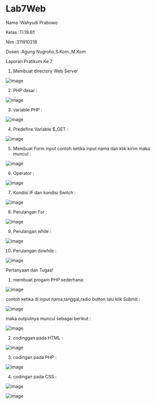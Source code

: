 # Lab7Web
<p>Nama   :Wahyudi Prabowo </p>
<p>Kelas  :TI.19.B1 </p>
<p>Nim    :311910218 </p> 
<p>Dosen  :Agung Nugroho,S.Kom.,M.Kom </p>

Laporan Pratikum Ke 7

1. Membuat directory Web Server

![image](https://user-images.githubusercontent.com/81431392/117210032-041e3200-adac-11eb-8962-d63835f6989b.png)

2. PHP dasar :

 ![image](https://user-images.githubusercontent.com/81431392/117533378-5aa09180-afa1-11eb-8c8b-f01dc6fbecdd.png)

3. variable PHP :

![image](https://user-images.githubusercontent.com/81431392/117533393-6b510780-afa1-11eb-854d-0b076aefec0b.png)

4. Predefine Variable $_GET :

![image](https://user-images.githubusercontent.com/81431392/117533428-a3f0e100-afa1-11eb-93db-260cbf7b6f0c.png)

5. Membuat Form input contoh ketika input nama dan klik kirim maka muncul :

![image](https://user-images.githubusercontent.com/81431392/117533588-7d7f7580-afa2-11eb-914d-84280f238a71.png)

6. Operator :

![image](https://user-images.githubusercontent.com/81431392/117533550-4f9a3100-afa2-11eb-936a-817a03fb8202.png)

7. Kondisi IF dan kondisi Switch :

![image](https://user-images.githubusercontent.com/81431392/117533731-49f11b00-afa3-11eb-979d-8cda2661df94.png)

8. Perulangan For :

![image](https://user-images.githubusercontent.com/81431392/117533784-86247b80-afa3-11eb-84e6-98fbb3595b2e.png)

9. Perulangan while :

![image](https://user-images.githubusercontent.com/81431392/117533818-a94f2b00-afa3-11eb-9948-103a7e6d0afe.png)

10. Perulangan dowhile :

![image](https://user-images.githubusercontent.com/81431392/117533883-e0bdd780-afa3-11eb-819d-c59b1683daf5.png)

Pertanyaan dan Tugas!

1. membuat progam PHP sederhana:

![image](https://user-images.githubusercontent.com/81431392/117534309-a2c1b300-afa5-11eb-9c33-19e94dc02a7c.png)

contoh ketika di input nama,tanggal,radio button lalu klik Submit :

![image](https://user-images.githubusercontent.com/81431392/117534560-be798900-afa6-11eb-873f-55f144fed287.png)

maka outputnya muncul sebagai berikut :

![image](https://user-images.githubusercontent.com/81431392/117534635-292ac480-afa7-11eb-883e-a4a2efb77fd8.png)


2. codinggan pada HTML :

![image](https://user-images.githubusercontent.com/81431392/117534367-f0d6b680-afa5-11eb-9465-7a936e4e9f96.png)

3. codingan pada PHP :

![image](https://user-images.githubusercontent.com/81431392/117534421-3bf0c980-afa6-11eb-8bb3-2a880b7c414e.png)

4. codingan pada CSS :

![image](https://user-images.githubusercontent.com/81431392/117534804-d271ba80-afa7-11eb-8cd5-8d01e3538fbf.png)

![image](https://user-images.githubusercontent.com/81431392/117534838-f7fec400-afa7-11eb-8697-6bf3181493e5.png)







